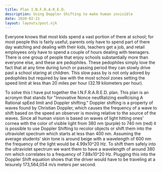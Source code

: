 ```yaml
---
title: Plan I.N.F.R.A.R.E.D.
description: Using Doppler Shifting to make human invisible
date: 2020-02-21
layout: layouts/post.njk
---
```


Everyone knows that most kids spend a vast portion of there at school; for most people this is fairly useful, parents only have to spend part of there day watching and dealing with their kids, teachers get a job, and retail employees only have to spend a couple of hours dealing with teenagers.
There is one group of people that enjoy schools substantially more than everyone else, and these are pedophiles.
These pedophiles simply love the fact that at any time during lunch or passing period they can slowly drive past a school staring at children.
This slow pass by is not only adored by pedophiles but required by law with the most school zones setting the speed limit at less than 20 miles per hour (32.19 kilometers per hour).

To solve this I have put together the I.N.F.R.A.R.E.D. plan.
This plan is an acronym that stands for "Innovative Nonce neutRalizing exeRcising A Rational spEed limit and Doppler shifting."
Doppler shifting is a property of waves found by Christian Doppler, which causes the frequency of a wave to shift based on the speed an observer is moving relative to the source of the waves.
Since all human vision is based on waves of light hitting ones' cornea with the color of visible light from 380 nm (purple) to 740 nm (red) it is possible to use Doppler Shifting to recolor objects or shift them into the ultraviolet spectrum which starts at less than 400 nm.
Assuming the average students’ skin tone is around beige with a wavelength of 600 nm the frequency of the light would be 4.99x10^20 Hz.
To shift them safely into the ultraviolet spectrum we want them to have a wavelength of around 380 nm which correlates to a frequency of 7.88x10^20 Hz.
Plugging this into the Doppler Shift equation shows that the driver would have to be traveling at a leisurely 173,564,054 m/s meters per second.

